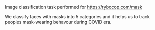 Image classification task performed for https://rybocop.com/mask

We classify faces with masks into 5 categories and it helps us to track peoples mask-wearing behavour during COVID era.

